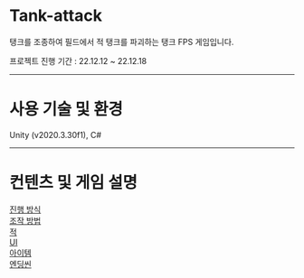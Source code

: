 # Tank-attack

탱크를 조종하여 필드에서 적 탱크를 파괴하는 탱크 FPS 게임입니다.

프로젝트 진행 기간 : 22.12.12 \~ 22.12.18

------

# 사용 기술 및 환경
Unity (v2020.3.30f1), C#

------

# 컨텐츠 및 게임 설명
<a href="https://github.com/yuzy1022/Tank-attack/wiki#%EC%A7%84%ED%96%89-%EB%B0%A9%EC%8B%9D">진행 방식</a>  
<a href="https://github.com/yuzy1022/Tank-attack/wiki#%EC%A1%B0%EC%9E%91-%EB%B0%A9%EB%B2%95">조작 방법</a>  
<a href="https://github.com/yuzy1022/Tank-attack/wiki#%EC%A0%81">적</a>  
<a href="https://github.com/yuzy1022/Tank-attack/wiki#ui">UI</a>  
<a href="https://github.com/yuzy1022/Tank-attack/wiki#%EC%95%84%EC%9D%B4%ED%85%9C">아이템</a>  
<a href="https://github.com/yuzy1022/Tank-attack/wiki#%EC%97%94%EB%94%A9%EC%94%AC">엔딩씬</a>
